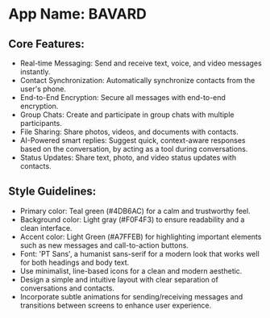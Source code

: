 # **App Name**: BAVARD

## Core Features:

- Real-time Messaging: Send and receive text, voice, and video messages instantly.
- Contact Synchronization: Automatically synchronize contacts from the user's phone.
- End-to-End Encryption: Secure all messages with end-to-end encryption.
- Group Chats: Create and participate in group chats with multiple participants.
- File Sharing: Share photos, videos, and documents with contacts.
- AI-Powered smart replies: Suggest quick, context-aware responses based on the conversation, by acting as a tool during conversations.
- Status Updates: Share text, photo, and video status updates with contacts.

## Style Guidelines:

- Primary color: Teal green (#4DB6AC) for a calm and trustworthy feel.
- Background color: Light gray (#F0F4F3) to ensure readability and a clean interface.
- Accent color: Light Green (#A7FFEB) for highlighting important elements such as new messages and call-to-action buttons.
- Font: 'PT Sans', a humanist sans-serif for a modern look that works well for both headings and body text.
- Use minimalist, line-based icons for a clean and modern aesthetic.
- Design a simple and intuitive layout with clear separation of conversations and contacts.
- Incorporate subtle animations for sending/receiving messages and transitions between screens to enhance user experience.
